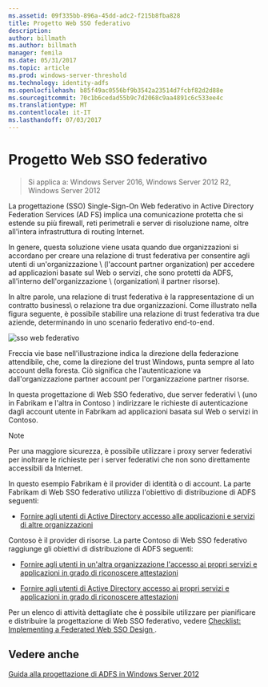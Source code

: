 ```yaml
---
ms.assetid: 09f335bb-896a-45dd-adc2-f215b8fba828
title: Progetto Web SSO federativo
description: 
author: billmath
ms.author: billmath
manager: femila
ms.date: 05/31/2017
ms.topic: article
ms.prod: windows-server-threshold
ms.technology: identity-adfs
ms.openlocfilehash: b85f49ac0556bf9b3542a23514d7fcbf82d2d88e
ms.sourcegitcommit: 70c1b6cedad55b9c7d2068c9aa4891c6c533ee4c
ms.translationtype: MT
ms.contentlocale: it-IT
ms.lasthandoff: 07/03/2017
---
```

# <a name="federated-web-sso-design"></a>Progetto Web SSO federativo

>Si applica a: Windows Server 2016, Windows Server 2012 R2, Windows Server 2012

La progettazione \(SSO\) Single\-Sign\-On Web federativo in Active Directory Federation Services \(AD FS\) implica una comunicazione protetta che si estende su più firewall, reti perimetrali e server di risoluzione name\, oltre all'intera infrastruttura di routing Internet.  
  
In genere, questa soluzione viene usata quando due organizzazioni si accordano per creare una relazione di trust federativa per consentire agli utenti di un'organizzazione \ (l'account partner organization\) per accedere ad applicazioni basate sul Web o servizi, che sono protetti da ADFS, all'interno dell'organizzazione \ (organization\ il partner risorse).  
  
In altre parole, una relazione di trust federativa è la rappresentazione di un contratto business\ o relazione tra due organizzazioni. Come illustrato nella figura seguente, è possibile stabilire una relazione di trust federativa tra due aziende, determinando in uno scenario federativo end-to-end.  
  
![sso web federativo](media/adfs2_FederatedWebSSODesign.gif)  
  
Freccia vie base nell'illustrazione indica la direzione della federazione attendibile, che, come la direzione del trust Windows, punta sempre al lato account della foresta. Ciò significa che l'autenticazione va dall'organizzazione partner account per l'organizzazione partner risorse.  
  
In questa progettazione di Web SSO federativo, due server federativi \ (uno in Fabrikam e l'altra in Contoso \) indirizzare le richieste di autenticazione dagli account utente in Fabrikam ad applicazioni basata sul Web o servizi in Contoso.  
  
> [!NOTE]  
> Per una maggiore sicurezza, è possibile utilizzare i proxy server federativi per inoltrare le richieste per i server federativi che non sono direttamente accessibili da Internet.  
  
In questo esempio Fabrikam è il provider di identità o di account. La parte Fabrikam di Web SSO federativo utilizza l'obiettivo di distribuzione di ADFS seguenti:  
  
-   [Fornire agli utenti di Active Directory accesso alle applicazioni e servizi di altre organizzazioni](Provide-Your-Active-Directory-Users-Access-to-the-Applications-and-Services-of-Other-Organizations.md)  
  
Contoso è il provider di risorse. La parte Contoso di Web SSO federativo raggiunge gli obiettivi di distribuzione di ADFS seguenti:  
  
-   [Fornire agli utenti in un'altra organizzazione l'accesso ai propri servizi e applicazioni in grado di riconoscere attestazioni](Provide-Users-in-Another-Organization-Access-to-Your-Claims-Aware-Applications-and-Services.md)  
  
-   [Fornire agli utenti di Active Directory accesso ai propri servizi e applicazioni in grado di riconoscere attestazioni](Provide-Your-Active-Directory-Users-Access-to-Your-Claims-Aware-Applications-and-Services.md)  
  
Per un elenco di attività dettagliate che è possibile utilizzare per pianificare e distribuire la progettazione di Web SSO federativo, vedere [Checklist: Implementing a Federated Web SSO Design ](../../ad-fs/deployment/Checklist--Implementing-a-Federated-Web-SSO-Design.md).  
  
## <a name="see-also"></a>Vedere anche
[Guida alla progettazione di ADFS in Windows Server 2012](AD-FS-Design-Guide-in-Windows-Server-2012.md)
